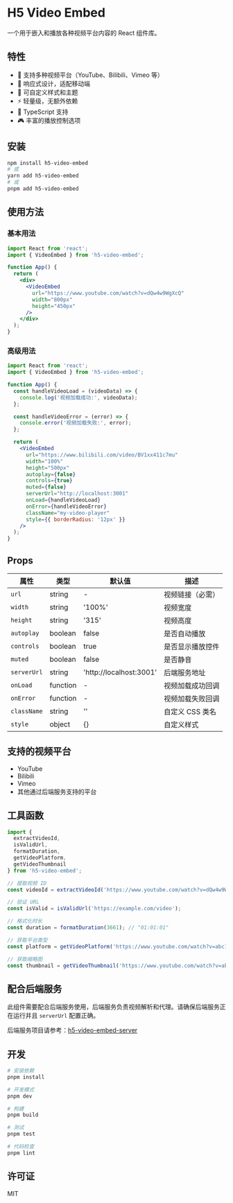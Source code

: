 # H5 Video Embed

一个用于嵌入和播放各种视频平台内容的 React 组件库。

## 特性

- 🎥 支持多种视频平台（YouTube、Bilibili、Vimeo 等）
- 📱 响应式设计，适配移动端
- 🎨 可自定义样式和主题
- ⚡ 轻量级，无额外依赖
- 🔧 TypeScript 支持
- 🎮 丰富的播放控制选项

## 安装

```bash
npm install h5-video-embed
# 或
yarn add h5-video-embed
# 或
pnpm add h5-video-embed
```

## 使用方法

### 基本用法

```jsx
import React from 'react';
import { VideoEmbed } from 'h5-video-embed';

function App() {
  return (
    <div>
      <VideoEmbed 
        url="https://www.youtube.com/watch?v=dQw4w9WgXcQ"
        width="800px"
        height="450px"
      />
    </div>
  );
}
```

### 高级用法

```jsx
import React from 'react';
import { VideoEmbed } from 'h5-video-embed';

function App() {
  const handleVideoLoad = (videoData) => {
    console.log('视频加载成功:', videoData);
  };

  const handleVideoError = (error) => {
    console.error('视频加载失败:', error);
  };

  return (
    <VideoEmbed 
      url="https://www.bilibili.com/video/BV1xx411c7mu"
      width="100%"
      height="500px"
      autoplay={false}
      controls={true}
      muted={false}
      serverUrl="http://localhost:3001"
      onLoad={handleVideoLoad}
      onError={handleVideoError}
      className="my-video-player"
      style={{ borderRadius: '12px' }}
    />
  );
}
```

## Props

| 属性 | 类型 | 默认值 | 描述 |
|------|------|--------|------|
| `url` | string | - | 视频链接（必需） |
| `width` | string | '100%' | 视频宽度 |
| `height` | string | '315' | 视频高度 |
| `autoplay` | boolean | false | 是否自动播放 |
| `controls` | boolean | true | 是否显示播放控件 |
| `muted` | boolean | false | 是否静音 |
| `serverUrl` | string | 'http://localhost:3001' | 后端服务地址 |
| `onLoad` | function | - | 视频加载成功回调 |
| `onError` | function | - | 视频加载失败回调 |
| `className` | string | '' | 自定义 CSS 类名 |
| `style` | object | {} | 自定义样式 |

## 支持的视频平台

- YouTube
- Bilibili
- Vimeo
- 其他通过后端服务支持的平台

## 工具函数

```jsx
import { 
  extractVideoId, 
  isValidUrl, 
  formatDuration,
  getVideoPlatform,
  getVideoThumbnail
} from 'h5-video-embed';

// 提取视频 ID
const videoId = extractVideoId('https://www.youtube.com/watch?v=dQw4w9WgXcQ');

// 验证 URL
const isValid = isValidUrl('https://example.com/video');

// 格式化时长
const duration = formatDuration(3661); // "01:01:01"

// 获取平台类型
const platform = getVideoPlatform('https://www.youtube.com/watch?v=abc123');

// 获取缩略图
const thumbnail = getVideoThumbnail('https://www.youtube.com/watch?v=abc123', 'high');
```

## 配合后端服务

此组件需要配合后端服务使用，后端服务负责视频解析和代理。请确保后端服务正在运行并且 `serverUrl` 配置正确。

后端服务项目请参考：[h5-video-embed-server](../server)

## 开发

```bash
# 安装依赖
pnpm install

# 开发模式
pnpm dev

# 构建
pnpm build

# 测试
pnpm test

# 代码检查
pnpm lint
```

## 许可证

MIT
